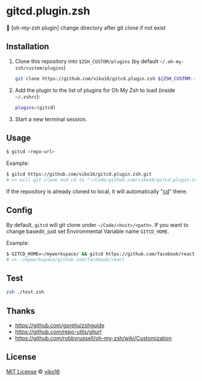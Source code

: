 # gitcd.plugin.zsh
👷 [oh-my-zsh plugin] change directory after git clone if not exist

## Installation

1. Clone this repository into `$ZSH_CUSTOM/plugins` (by default `~/.oh-my-zsh/custom/plugins`)

    ```sh
    git clone https://github.com/viko16/gitcd.plugin.zsh ${ZSH_CUSTOM:-~/.oh-my-zsh/custom}/plugins/gitcd
    ```

2. Add the plugin to the list of plugins for Oh My Zsh to load (inside `~/.zshrc`):

    ```sh
    plugins=(gitcd)
    ```

3. Start a new terminal session.

## Usage

```sh
$ gitcd <repo-url>
```

Example:

```sh
$ gitcd https://github.com/viko16/gitcd.plugin.zsh.git
# => will git clone and cd to "~/Code/github.com/viko16/gitcd.plugin.zsh"
```

If the repository is already cloned to local, it will automatically "[cd](https://en.wikipedia.org/wiki/Cd_(command))" there.

## Config

By default, `gitcd` will git clone under `~/Code/<host>/<path>`.
If you want to change basedir, just set Environmental Variable name `GITCD_HOME`.

Example:
```sh
$ GITCD_HOME=~/myworkspace/ && gitcd https://github.com/facebook/react
# => ~/myworkspace/github.com/facebook/react
```

## Test

```sh
zsh ./test.zsh
```

## Thanks
- https://github.com/goreliu/zshguide
- https://github.com/repo-utils/giturl
- https://github.com/robbyrussell/oh-my-zsh/wiki/Customization

## License

[MIT License](https://opensource.org/licenses/MIT) © [viko16](https://github.com/viko16)

